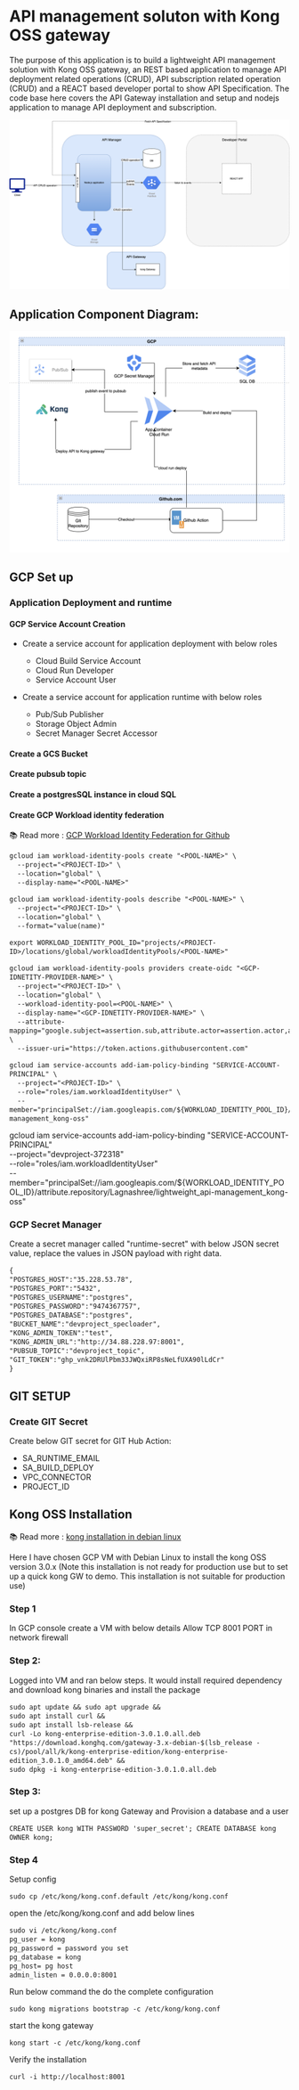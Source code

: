 # API management soluton with Kong OSS gateway

The purpose of this application is to build a lightweight API management solution with Kong OSS gateway, an REST based application to manage API deployment related operations (CRUD), API subscription related operation (CRUD) and a REACT based developer portal to show API Specification. 
The code base here covers the API Gateway installation and setup and nodejs application to manage API deployment and subscription.

<div align="center">
    <img src="arch1.png">
</div>


## Application Component Diagram:

<div align="center">
 <img src="app-component-diagram.png">
</div>

## GCP Set up
### Application Deployment and runtime
#### GCP Service Account Creation

* Create a service account for application deployment with below roles
    * Cloud Build Service Account 
    * Cloud Run Developer 
    * Service Account User 

* Create a service account for application runtime with below roles
    * Pub/Sub Publisher
    * Storage Object Admin
    * Secret Manager Secret Accessor 

####  Create a GCS Bucket

####  Create pubsub topic

#### Create a postgresSQL instance in cloud SQL

#### Create GCP Workload identity federation
 
📚 Read more : [GCP Workload Identity Federation for Github ](https://medium.com/google-cloud/how-does-the-gcp-workload-identity-federation-work-with-github-provider-a9397efd7158)

```
gcloud iam workload-identity-pools create "<POOL-NAME>" \
  --project="<PROJECT-ID>" \
  --location="global" \
  --display-name="<POOL-NAME>"
```

```
gcloud iam workload-identity-pools describe "<POOL-NAME>" \
  --project="<PROJECT-ID>" \
  --location="global" \
  --format="value(name)"
```

```
export WORKLOAD_IDENTITY_POOL_ID="projects/<PROJECT-ID>/locations/global/workloadIdentityPools/<POOL-NAME>"
```

```
gcloud iam workload-identity-pools providers create-oidc "<GCP-IDNETITY-PROVIDER-NAME>" \
  --project="<PROJECT-ID>" \
  --location="global" \
  --workload-identity-pool=<POOL-NAME>" \
  --display-name="<GCP-IDNETITY-PROVIDER-NAME>" \
  --attribute-mapping="google.subject=assertion.sub,attribute.actor=assertion.actor,attribute.repository=assertion.repository" \
  --issuer-uri="https://token.actions.githubusercontent.com"
```

```
gcloud iam service-accounts add-iam-policy-binding "SERVICE-ACCOUNT-PRINCIPAL" \
  --project="<PROJECT-ID>" \
  --role="roles/iam.workloadIdentityUser" \
  --member="principalSet://iam.googleapis.com/${WORKLOAD_IDENTITY_POOL_ID}/attribute.repository/Lagnashree/lightweight_api-management_kong-oss"
```

gcloud iam service-accounts add-iam-policy-binding "SERVICE-ACCOUNT-PRINCIPAL" \
  --project="devproject-372318" \
  --role="roles/iam.workloadIdentityUser" \
  --member="principalSet://iam.googleapis.com/${WORKLOAD_IDENTITY_POOL_ID}/attribute.repository/Lagnashree/lightweight_api-management_kong-oss"


### GCP Secret Manager
Create a secret manager called "runtime-secret" with below JSON secret value, replace the values in JSON payload with right data.
```
{
"POSTGRES_HOST":"35.228.53.78",
"POSTGRES_PORT":"5432",
"POSTGRES_USERNAME":"postgres",
"POSTGRES_PASSWORD":"9474367757",
"POSTGRES_DATABASE":"postgres",
"BUCKET_NAME":"devproject_specloader",
"KONG_ADMIN_TOKEN":"test",
"KONG_ADMIN_URL":"http://34.88.228.97:8001",
"PUBSUB_TOPIC":"devproject_topic",
"GIT_TOKEN":"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"
}
```

## GIT SETUP
### Create GIT Secret
  
Create below GIT secret for GIT Hub Action:

* SA_RUNTIME_EMAIL
* SA_BUILD_DEPLOY
* VPC_CONNECTOR
* PROJECT_ID


## Kong OSS Installation

📚 Read more : [ kong installation in debian linux ](https://docs.konghq.com/gateway/latest/install/linux/debian/?_ga=2.260295373.1725644792.1672744681-1186856553.1671803909)

Here I have chosen GCP VM with Debian Linux to install the kong OSS version 3.0.x (Note this installation is not ready for production use but to set up a quick kong GW to demo. This installation is not suitable for production use)

### Step 1
In GCP console create a VM with below details
Allow TCP 8001 PORT in network firewall
    
### Step 2:
Logged into VM and ran below steps. It would install required dependency and download kong binaries and install the package

```
sudo apt update && sudo apt upgrade &&
sudo apt install curl &&
sudo apt install lsb-release &&
curl -Lo kong-enterprise-edition-3.0.1.0.all.deb "https://download.konghq.com/gateway-3.x-debian-$(lsb_release -cs)/pool/all/k/kong-enterprise-edition/kong-enterprise-edition_3.0.1.0_amd64.deb" &&
sudo dpkg -i kong-enterprise-edition-3.0.1.0.all.deb
``` 

### Step 3:
set up a postgres DB for kong Gateway and Provision a database and a user 

```
CREATE USER kong WITH PASSWORD 'super_secret'; CREATE DATABASE kong OWNER kong;
```

### Step 4
Setup config

```
sudo cp /etc/kong/kong.conf.default /etc/kong/kong.conf
```

open the /etc/kong/kong.conf and add below lines

```
sudo vi /etc/kong/kong.conf
pg_user = kong
pg_password = password you set
pg_database = kong
pg_host= pg host 
admin_listen = 0.0.0.0:8001
```

Run below command the do the complete configuration 

```
sudo kong migrations bootstrap -c /etc/kong/kong.conf
```

start the kong gateway 

```
kong start -c /etc/kong/kong.conf
```

Verify the installation

```
curl -i http://localhost:8001
```

